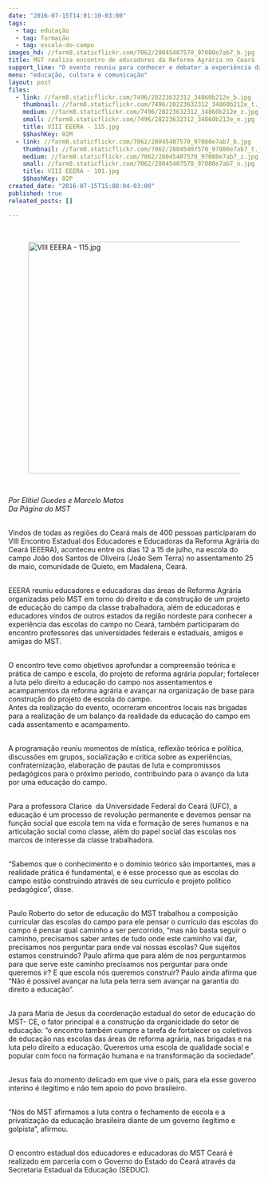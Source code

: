 ```yaml
---
date: "2016-07-15T14:01:10-03:00"
tags:
  - tag: educação
  - tag: formação
  - tag: escola-do-campo
images_hd: //farm8.staticflickr.com/7062/28045407570_97080e7ab7_b.jpg
title: MST realiza encontro de educadores da Reforma Agrária no Ceará
support_line: "O evento reuniu para conhecer e debater a experiência das escolas do campo no estado. "
menu: "educação, cultura e comunicação"
layout: post
files:
  - link: //farm8.staticflickr.com/7496/28223632312_34860b212e_b.jpg
    thumbnail: //farm8.staticflickr.com/7496/28223632312_34860b212e_t.jpg
    medium: //farm8.staticflickr.com/7496/28223632312_34860b212e_z.jpg
    small: //farm8.staticflickr.com/7496/28223632312_34860b212e_n.jpg
    title: VIII EEERA - 115.jpg
    $$hashKey: 02M
  - link: //farm8.staticflickr.com/7062/28045407570_97080e7ab7_b.jpg
    thumbnail: //farm8.staticflickr.com/7062/28045407570_97080e7ab7_t.jpg
    medium: //farm8.staticflickr.com/7062/28045407570_97080e7ab7_z.jpg
    small: //farm8.staticflickr.com/7062/28045407570_97080e7ab7_n.jpg
    title: VIII EEERA - 101.jpg
    $$hashKey: 02P
created_date: "2016-07-15T15:08:04-03:00"
published: true
releated_posts: []

---
```

<p>&nbsp;</p>

<figure class="image"><img alt="VIII EEERA - 115.jpg" height="465" src="//farm8.staticflickr.com/7496/28223632312_34860b212e_b.jpg" width="700" />
<figcaption></figcaption>
</figure>

<p>&nbsp;</p>

<p><em>Por Elitiel Guedes e&nbsp;Marcelo Matos&nbsp;<br />
Da P&aacute;gina do MST</em></p>

<p><br />
Vindos de todas as regi&otilde;es do Cear&aacute; mais de 400 pessoas participaram do VIII Encontro Estadual dos Educadores e Educadoras da Reforma Agr&aacute;ria do Cear&aacute; (EEERA), aconteceu&nbsp;entre os dias 12 a 15 de julho, na escola do campo Jo&atilde;o dos Santos de Oliveira (Jo&atilde;o Sem Terra) no assentamento 25 de maio, comunidade de Quieto, em Madalena, Cear&aacute;.</p>

<p><br />
EEERA reuniu&nbsp;educadores e educadoras das &aacute;reas de Reforma Agr&aacute;ria organizadas pelo MST em torno do direito e da constru&ccedil;&atilde;o de um projeto de educa&ccedil;&atilde;o do campo da classe trabalhadora, al&eacute;m de educadoras e educadores vindos de outros estados da regi&atilde;o nordeste para conhecer a experi&ecirc;ncia das escolas do campo no Cear&aacute;, tamb&eacute;m participaram do encontro professores&nbsp;das universidades federais e estaduais, amigos e amigas do MST.&nbsp;</p>

<p><br />
O encontro teve&nbsp;como objetivos aprofundar a compreens&atilde;o te&oacute;rica e pr&aacute;tica de campo e escola, do projeto de reforma agr&aacute;ria popular; fortalecer a luta pelo direito a educa&ccedil;&atilde;o do campo nos assentamentos e acampamentos da reforma agr&aacute;ria e avan&ccedil;ar na organiza&ccedil;&atilde;o de base para constru&ccedil;&atilde;o do projeto de escola do campo.<br />
Antes da realiza&ccedil;&atilde;o do evento, ocorreram encontros locais nas brigadas para a realiza&ccedil;&atilde;o de um balan&ccedil;o da realidade da educa&ccedil;&atilde;o do campo em cada assentamento e acampamento.</p>

<p><br />
A programa&ccedil;&atilde;o reuniu&nbsp;momentos de m&iacute;stica, reflex&atilde;o te&oacute;rica e pol&iacute;tica, discuss&otilde;es em grupos, socializa&ccedil;&atilde;o e critica sobre as experi&ecirc;ncias, confraterniza&ccedil;&atilde;o, elabora&ccedil;&atilde;o de pautas de luta e compromissos pedag&oacute;gicos para o pr&oacute;ximo per&iacute;odo, contribuindo para o avan&ccedil;o da luta por uma educa&ccedil;&atilde;o do campo.</p>

<p><br />
Para a professora Clarice &nbsp;da Universidade Federal do Cear&aacute; (UFC), a educa&ccedil;&atilde;o &eacute; um processo de revolu&ccedil;&atilde;o permanente e devemos pensar na fun&ccedil;&atilde;o social que escola tem na vida e forma&ccedil;&atilde;o de seres humanos e na articula&ccedil;&atilde;o social como classe, al&eacute;m do papel social das escolas nos marcos de interesse da classe trabalhadora.</p>

<p><br />
&ldquo;Sabemos que o conhecimento e o dom&iacute;nio te&oacute;rico s&atilde;o importantes, mas a realidade pr&aacute;tica &eacute; fundamental, e &eacute; esse processo que as escolas do campo est&atilde;o construindo atrav&eacute;s de seu curr&iacute;culo e projeto pol&iacute;tico pedag&oacute;gico&rdquo;, disse.&nbsp;</p>

<p><br />
Paulo Roberto do setor de educa&ccedil;&atilde;o do MST trabalhou a composi&ccedil;&atilde;o curricular das escolas do campo para ele pensar o curr&iacute;culo das escolas do campo &eacute; pensar qual caminho a ser percorrido, &ldquo;mas n&atilde;o basta seguir o caminho, precisamos saber antes de tudo onde este caminho vai dar, precisamos nos perguntar para onde vai nossas escolas? Que sujeitos estamos construindo?&nbsp;Paulo afirma que para al&eacute;m de nos perguntarmos para que serve este caminho precisamos nos perguntar para onde queremos ir? E que escola n&oacute;s queremos construir? Paulo ainda afirma que &ldquo;N&atilde;o &eacute; poss&iacute;vel avan&ccedil;ar na luta pela terra sem avan&ccedil;ar na garantia do direito a educa&ccedil;&atilde;o&rdquo;. &nbsp;</p>

<p><br />
J&aacute; para Maria de Jesus da coordena&ccedil;&atilde;o estadual do setor de educa&ccedil;&atilde;o do MST- CE, o fator principal &eacute; a constru&ccedil;&atilde;o da organicidade do setor de educa&ccedil;&atilde;o:&nbsp;&ldquo;o&nbsp;encontro tamb&eacute;m cumpre a tarefa de fortalecer os coletivos de educa&ccedil;&atilde;o nas escolas das &aacute;reas de reforma agr&aacute;ria, nas brigadas e na luta pelo direito a educa&ccedil;&atilde;o. Queremos uma escola de qualidade social e popular com foco na forma&ccedil;&atilde;o humana e na transforma&ccedil;&atilde;o da sociedade&quot;.</p>

<p><br />
Jesus fala do momento delicado em que vive o pa&iacute;s, para ela esse governo interino &eacute; ileg&iacute;timo e n&atilde;o tem apoio do povo brasileiro.</p>

<p><br />
&ldquo;N&oacute;s do MST afirmamos a luta contra o fechamento de escola e a privatiza&ccedil;&atilde;o da educa&ccedil;&atilde;o brasileira diante de um governo ileg&iacute;timo e golpista&rdquo;, afirmou.</p>

<p><br />
O encontro estadual dos educadores e educadoras do MST Cear&aacute; &eacute; realizado em parceria com o Governo do Estado do Cear&aacute; atrav&eacute;s da Secretaria Estadual da Educa&ccedil;&atilde;o (SEDUC).&nbsp;</p>
